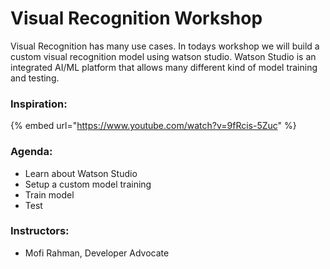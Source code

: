 # Visual Recognition Workshop

Visual Recognition has many use cases. In todays workshop we will build a custom visual recognition model using watson studio. Watson Studio is an integrated AI/ML platform that allows many different kind of model training and testing.

### Inspiration:

{% embed url="https://www.youtube.com/watch?v=9fRcis-5Zuc" %}

### Agenda:

* Learn about Watson Studio
* Setup a custom model training
* Train model
* Test

### Instructors:

* Mofi Rahman, Developer Advocate

